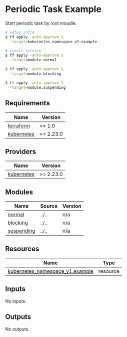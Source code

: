 # Periodic Task Example

Start periodic task by root moudle.

```bash
# setup infra
$ tf apply -auto-approve \
  -target=kubernetes_namespace_v1.example

# create service
$ tf apply -auto-approve \
  -target=module.normal

$ tf apply -auto-approve \
  -target=module.blocking

$ tf apply -auto-approve \
  -target=module.suspending
```

<!-- BEGIN_TF_DOCS -->
## Requirements

| Name | Version |
|------|---------|
| <a name="requirement_terraform"></a> [terraform](#requirement\_terraform) | >= 1.0 |
| <a name="requirement_kubernetes"></a> [kubernetes](#requirement\_kubernetes) | >= 2.23.0 |

## Providers

| Name | Version |
|------|---------|
| <a name="provider_kubernetes"></a> [kubernetes](#provider\_kubernetes) | >= 2.23.0 |

## Modules

| Name | Source | Version |
|------|--------|---------|
| <a name="module_normal"></a> [normal](#module\_normal) | ../.. | n/a |
| <a name="module_blocking"></a> [blocking](#module\_blocking) | ../.. | n/a |
| <a name="module_suspending"></a> [suspending](#module\_suspending) | ../.. | n/a |

## Resources

| Name | Type |
|------|------|
| [kubernetes_namespace_v1.example](https://registry.terraform.io/providers/hashicorp/kubernetes/latest/docs/resources/namespace_v1) | resource |

## Inputs

No inputs.

## Outputs

No outputs.
<!-- END_TF_DOCS -->
